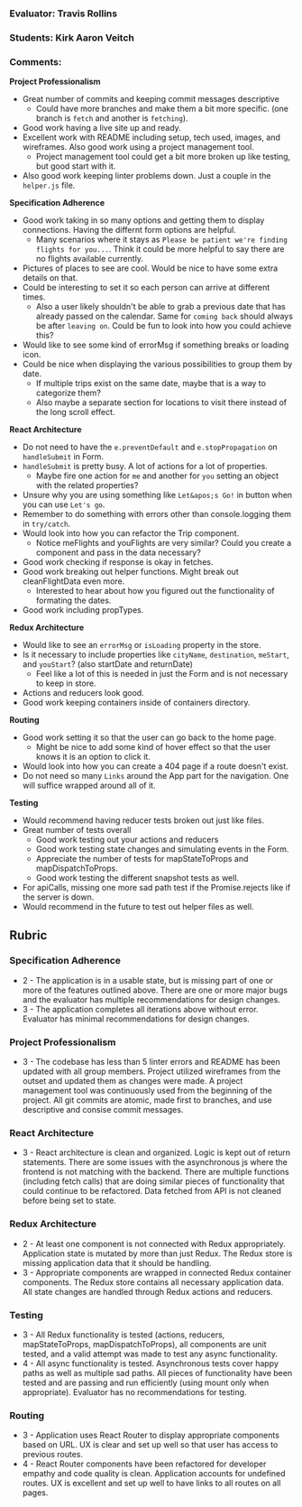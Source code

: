 ### Evaluator: Travis Rollins
### Students: Kirk Aaron Veitch
### Comments:

**Project Professionalism**
* Great number of commits and keeping commit messages descriptive
  * Could have more branches and make them a bit more specific.  (one branch is `fetch` and another is `fetching`).
* Good work having a live site up and ready.
* Excellent work with README including setup, tech used, images, and wireframes.  Also good work using a project management tool.
  * Project management tool could get a bit more broken up like testing, but good start with it.
* Also good work keeping linter problems down.  Just a couple in the `helper.js` file.

**Specification Adherence**
* Good work taking in so many options and getting them to display connections.  Having the differnt form options are helpful.
  * Many scenarios where it stays as `Please be patient we're finding flights for you...`.  Think it could be more helpful to say there are no flights available currently.
* Pictures of places to see are cool.  Would be nice to have some extra details on that. 
* Could be interesting to set it so each person can arrive at different times.
  * Also a user likely shouldn't be able to grab a previous date that has already passed on the calendar.  Same for `coming back` should always be after `leaving on`.  Could be fun to look into how you could achieve this?
* Would like to see some kind of errorMsg if something breaks or loading icon.
* Could be nice when displaying the various possibilities to group them by date.
  * If multiple trips exist on the same date, maybe that is a way to categorize them?
  * Also maybe a separate section for locations to visit there instead of the long scroll effect.

**React Architecture**
* Do not need to have the `e.preventDefault` and `e.stopPropagation` on `handleSubmit` in Form.
* `handleSubmit` is pretty busy.  A lot of actions for a lot of properties.
  * Maybe fire one action for `me` and another for `you` setting an object with the related properties?
* Unsure why you are using something like `Let&apos;s Go!` in button when you can use `Let's go`.
* Remember to do something with errors other than console.logging them in `try/catch`.
* Would look into how you can refactor the Trip component.
  * Notice meFlights and youFlights are very similar?  Could you create a component and pass in the data necessary?
* Good work checking if response is okay in fetches.
* Good work breaking out helper functions.  Might break out cleanFlightData even more.
  * Interested to hear about how you figured out the functionality of formating the dates.
* Good work including propTypes.


**Redux Architecture**
* Would like to see an `errorMsg` or `isLoading` property in the store.
* Is it necessary to include properties like `cityName`, `destination`, `meStart`, and `youStart`?  (also startDate and returnDate)
  * Feel like a lot of this is needed in just the Form and is not necessary to keep in store.
* Actions and reducers look good.
* Good work keeping containers inside of containers directory.

**Routing**
* Good work setting it so that the user can go back to the home page.
  * Might be nice to add some kind of hover effect so that the user knows it is an option to click it.
* Would look into how you can create a 404 page if a route doesn't exist.
* Do not need so many `Links` around the App part for the navigation.  One will suffice wrapped around all of it.

**Testing**
* Would recommend having reducer tests broken out just like files.
* Great number of tests overall
  * Good work testing out your actions and reducers
  * Good work testing state changes and simulating events in the Form.
  * Appreciate the number of tests for mapStateToProps and mapDispatchToProps.
  * Good work testing the different snapshot tests as well.
* For apiCalls, missing one more sad path test if the Promise.rejects like if the server is down.
* Would recommend in the future to test out helper files as well.

## Rubric 

### Specification Adherence

* 2 - The application is in a usable state, but is missing part of one or more of the features outlined above. There are one or more major bugs and the evaluator has multiple recommendations for design changes.
* 3 - The application completes all iterations above without error. Evaluator has minimal recommendations for design changes.

### Project Professionalism

* 3 - The codebase has less than 5 linter errors and README has been updated with all group members. Project utilized wireframes from the outset and updated them as changes were made. A project management tool was continuously used from the beginning of the project.  All git commits are atomic, made first to branches, and use descriptive and consise commit messages. 

### React Architecture

* 3 - React architecture is clean and organized.  Logic is kept out of return statements.  There are some issues with the asynchronous js where the frontend is not matching with the backend.  There are multiple functions (including fetch calls) that are doing similar pieces of functionality that could continue to be refactored. Data fetched from API is not cleaned before being set to state.

### Redux Architecture

* 2 - At least one component is not connected with Redux appropriately. Application state is mutated by more than just Redux. The Redux store is missing application data that it should be handling.
* 3 - Appropriate components are wrapped in connected Redux container components. The Redux store contains all necessary application data. All state changes are handled through Redux actions and reducers.

### Testing

* 3 - All Redux functionality is tested (actions, reducers, mapStateToProps, mapDispatchToProps), all components are unit tested, and a valid attempt was made to test any async functionality.
* 4 - All async functionality is tested.   Asynchronous tests cover happy paths as well as multiple sad paths.  All pieces of functionality have been tested and are passing and run efficiently (using mount only when appropriate). Evaluator has no recommendations for testing.

### Routing

* 3 - Application uses React Router to display appropriate components based on URL.  UX is clear and set up well so that user has access to previous routes.
* 4 - React Router components have been refactored for developer empathy and code quality is clean.  Application accounts for undefined routes. UX is excellent and set up well to have links to all routes on all pages.